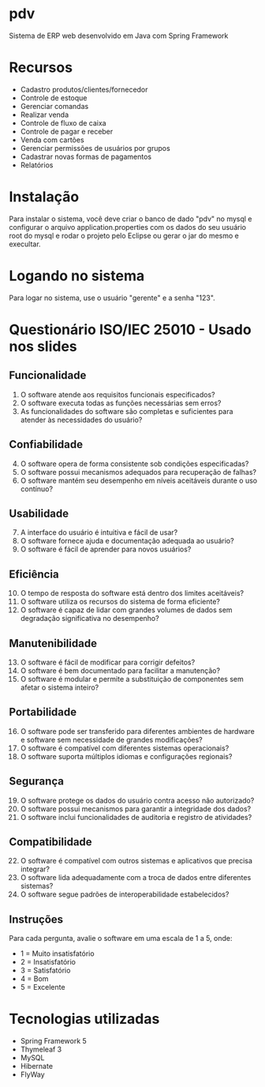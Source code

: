 # pdv
Sistema de ERP web desenvolvido em Java com Spring Framework 

# Recursos
- Cadastro produtos/clientes/fornecedor
- Controle de estoque
- Gerenciar comandas
- Realizar venda
- Controle de fluxo de caixa
- Controle de pagar e receber
- Venda com cartões
- Gerenciar permissões de usuários por grupos
- Cadastrar novas formas de pagamentos
- Relatórios

# Instalação
Para instalar o sistema, você deve criar o banco de dado "pdv" no mysql e configurar o arquivo application.properties
com os dados do seu usuário root do mysql e rodar o projeto pelo Eclipse ou gerar o jar do mesmo e execultar.

# Logando no sistema
Para logar no sistema, use o usuário "gerente" e a senha "123".

# Questionário ISO/IEC 25010 - Usado nos slides

## Funcionalidade
1. O software atende aos requisitos funcionais especificados?
2. O software executa todas as funções necessárias sem erros?
3. As funcionalidades do software são completas e suficientes para atender às necessidades do usuário?

## Confiabilidade
4. O software opera de forma consistente sob condições especificadas?
5. O software possui mecanismos adequados para recuperação de falhas?
6. O software mantém seu desempenho em níveis aceitáveis durante o uso contínuo?

## Usabilidade
7. A interface do usuário é intuitiva e fácil de usar?
8. O software fornece ajuda e documentação adequada ao usuário?
9. O software é fácil de aprender para novos usuários?

## Eficiência
10. O tempo de resposta do software está dentro dos limites aceitáveis?
11. O software utiliza os recursos do sistema de forma eficiente?
12. O software é capaz de lidar com grandes volumes de dados sem degradação significativa no desempenho?

## Manutenibilidade
13. O software é fácil de modificar para corrigir defeitos?
14. O software é bem documentado para facilitar a manutenção?
15. O software é modular e permite a substituição de componentes sem afetar o sistema inteiro?

## Portabilidade
16. O software pode ser transferido para diferentes ambientes de hardware e software sem necessidade de grandes modificações?
17. O software é compatível com diferentes sistemas operacionais?
18. O software suporta múltiplos idiomas e configurações regionais?

## Segurança
19. O software protege os dados do usuário contra acesso não autorizado?
20. O software possui mecanismos para garantir a integridade dos dados?
21. O software inclui funcionalidades de auditoria e registro de atividades?

## Compatibilidade
22. O software é compatível com outros sistemas e aplicativos que precisa integrar?
23. O software lida adequadamente com a troca de dados entre diferentes sistemas?
24. O software segue padrões de interoperabilidade estabelecidos?

## Instruções
Para cada pergunta, avalie o software em uma escala de 1 a 5, onde:
- 1 = Muito insatisfatório
- 2 = Insatisfatório
- 3 = Satisfatório
- 4 = Bom
- 5 = Excelente
# Tecnologias utilizadas
- Spring Framework 5
- Thymeleaf 3
- MySQL
- Hibernate
- FlyWay

